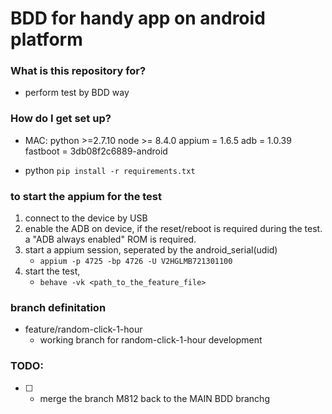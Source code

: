 # BDD for handy app on android platform

### What is this repository for?
* perform test by BDD way
### How do I get set up?
* MAC:
    python >=2.7.10
    node >= 8.4.0
    appium = 1.6.5
    adb = 1.0.39
    fastboot = 3db08f2c6889-android

* python
    `pip install -r requirements.txt`

### to start the appium for the test
1. connect to the device by USB
1. enable the ADB on device, if the reset/reboot is required during the test. a "ADB always enabled" ROM is required.
1. start a appium session, seperated by the android_serial(udid)
    * `appium -p 4725 -bp 4726 -U V2HGLMB721301100`
1. start the test,
    * `behave -vk <path_to_the_feature_file>`

### branch definitation
* feature/random-click-1-hour
    * working branch for random-click-1-hour development


### TODO:
* [ ] - merge the branch M812 back to the MAIN BDD branchg
